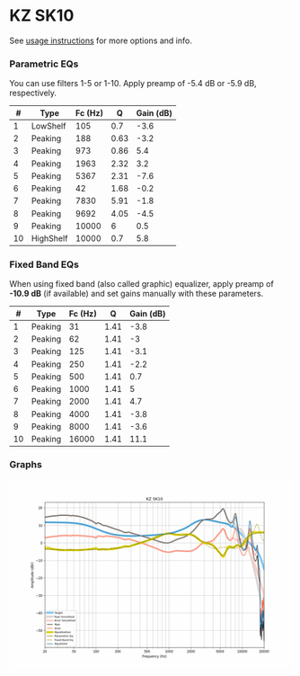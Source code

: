 # KZ SK10
See [usage instructions](https://github.com/jaakkopasanen/AutoEq#usage) for more options and info.

### Parametric EQs
You can use filters 1-5 or 1-10. Apply preamp of -5.4 dB or -5.9 dB, respectively.

|   # | Type      |   Fc (Hz) |    Q |   Gain (dB) |
|-----|-----------|-----------|------|-------------|
|   1 | LowShelf  |       105 | 0.7  |        -3.6 |
|   2 | Peaking   |       188 | 0.63 |        -3.2 |
|   3 | Peaking   |       973 | 0.86 |         5.4 |
|   4 | Peaking   |      1963 | 2.32 |         3.2 |
|   5 | Peaking   |      5367 | 2.31 |        -7.6 |
|   6 | Peaking   |        42 | 1.68 |        -0.2 |
|   7 | Peaking   |      7830 | 5.91 |        -1.8 |
|   8 | Peaking   |      9692 | 4.05 |        -4.5 |
|   9 | Peaking   |     10000 | 6    |         0.5 |
|  10 | HighShelf |     10000 | 0.7  |         5.8 |

### Fixed Band EQs
When using fixed band (also called graphic) equalizer, apply preamp of **-10.9 dB** (if available) and set gains manually with these parameters.

|   # | Type    |   Fc (Hz) |    Q |   Gain (dB) |
|-----|---------|-----------|------|-------------|
|   1 | Peaking |        31 | 1.41 |        -3.8 |
|   2 | Peaking |        62 | 1.41 |        -3   |
|   3 | Peaking |       125 | 1.41 |        -3.1 |
|   4 | Peaking |       250 | 1.41 |        -2.2 |
|   5 | Peaking |       500 | 1.41 |         0.7 |
|   6 | Peaking |      1000 | 1.41 |         5   |
|   7 | Peaking |      2000 | 1.41 |         4.7 |
|   8 | Peaking |      4000 | 1.41 |        -3.8 |
|   9 | Peaking |      8000 | 1.41 |        -3.6 |
|  10 | Peaking |     16000 | 1.41 |        11.1 |

### Graphs
![](./KZ%20SK10.png)
